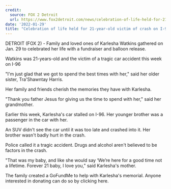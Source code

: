 ```yaml
---
credit:
  source: FOX 2 Detroit
  url: https://www.fox2detroit.com/news/celebration-of-life-held-for-21-year-old-victim-of-crash-on-i-96
date: '2022-01-29'
title: "Celebration of life held for 21-year-old victim of crash on I-96"
---
```

DETROIT (FOX 2) - Family and loved ones of Karlesha Watkins gathered on Jan. 29 to celebrated her life with a fundraiser and balloon release.

Watkins was 21-years-old and the victim of a tragic car accident this week on I-96

"I'm just glad that we got to spend the best times with her," said her older sister, Tra'Shawntay Harris.

Her family and friends cherish the memories they have with Karlesha.

"Thank you father Jesus for giving us the time to spend with her," said her grandmother.

Earlier this week, Karlesha's car stalled on I-96. Her younger brother was a passenger in the car with her.

An SUV didn't see the car until it was too late and crashed into it. Her brother wasn't badly hurt in the crash.

Police called it a tragic accident. Drugs and alcohol aren't believed to be factors in the crash.

"That was my baby, and like she would say ‘We’re here for a good time not a lifetime. Forever 21 baby, I love you," said Karlesha's mother.

The family created a GoFundMe to help with Karlesha's memorial. Anyone interested in donating can do so by clicking here.
